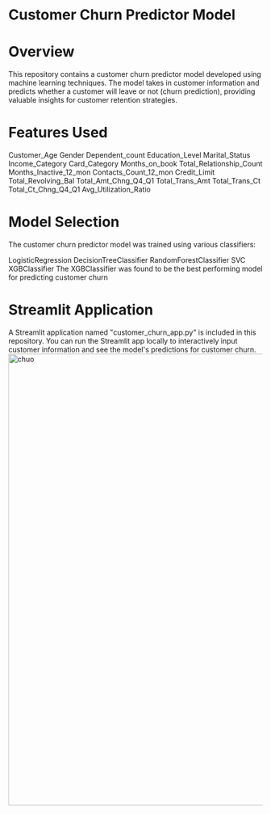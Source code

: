 #                                                             Customer Churn Predictor Model
# Overview
This repository contains a customer churn predictor model developed using machine learning techniques. The model takes in customer information and predicts whether a customer will leave or not (churn prediction), providing valuable insights for customer retention strategies.

# Features Used
Customer_Age
Gender
Dependent_count
Education_Level
Marital_Status
Income_Category
Card_Category
Months_on_book
Total_Relationship_Count
Months_Inactive_12_mon
Contacts_Count_12_mon
Credit_Limit
Total_Revolving_Bal
Total_Amt_Chng_Q4_Q1
Total_Trans_Amt
Total_Trans_Ct
Total_Ct_Chng_Q4_Q1
Avg_Utilization_Ratio

# Model Selection
The customer churn predictor model was trained using various classifiers:

LogisticRegression
DecisionTreeClassifier
RandomForestClassifier
SVC
XGBClassifier
The XGBClassifier was found to be the best performing model for predicting customer churn

# Streamlit Application
A Streamlit application named "customer_churn_app.py" is included in this repository. You can run the Streamlit app locally to interactively input customer information and see the model's predictions for customer churn.
<img width="894" alt="chuo" src="https://github.com/Toja007/customer_churn_predictor/assets/131866743/01b4c6fd-0a73-43f4-a351-e7cff6c9b60d">

